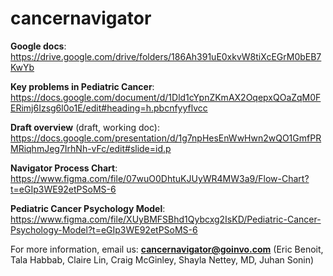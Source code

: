 # cancernavigator

**Google docs**:
https://drive.google.com/drive/folders/186Ah391uE0xkvW8tiXcEGrM0bEB7KwYb

**Key problems in Pediatric Cancer**:
https://docs.google.com/document/d/1Dld1cYpnZKmAX2OqepxQOaZqM0FERimj6Izsg6l0o1E/edit#heading=h.pbcnfyyflvcc

**Draft overview** (draft, working doc):
https://docs.google.com/presentation/d/1g7npHesEnWwHwn2wQO1GmfPRMRiqhmJeg7IrhNh-vFc/edit#slide=id.p

**Navigator Process Chart**:
https://www.figma.com/file/07wuO0DhtuKJUyWR4MW3a9/Flow-Chart?t=eGIp3WE92etPSoMS-6

**Pediatric  Cancer Psychology Model**:
https://www.figma.com/file/XUyBMFSBhd1Qybcxg2IsKD/Pediatric-Cancer-Psychology-Model?t=eGIp3WE92etPSoMS-6



For more information, email us: **cancernavigator@goinvo.com**
(Eric Benoit, Tala Habbab, Claire Lin, Craig McGinley, Shayla Nettey, MD, Juhan Sonin)
